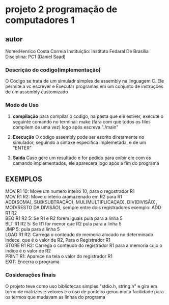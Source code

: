 # projeto 2 programação de computadores 1
## autor
Nome:Henrico Costa Correia 
Instituição: Instituto Fedaral De Brasília
Disciplina: PC1 (Daniel Saad)

### Descrição do codigo(implementação)
O Codigo se trata de um simuladr simples de assembly na linguagem C. Ele permite a vc escrever e Executar programas em um conjunto de instruções de um assembly customizado

### Modo de Uso

1. **compilação** para compilar o codigo, na pasta que ele estiver, execute o seguinte comando no terminal:
make (fara com que todos os files compilem de uma vez)
logo após escreva "./main"

2. **Execução**  O código assembly pode ser escrito diretamente no simulador, seguindo a sintaxe específica implemetada, e de um
"ENTER"

3. **Saida** Caso gere um resultado e for pedido para exibir ele 
com os camando implementados, ele aparecera logo após a fim do programa

## EXEMPLOS
MOV R1 10: Move um numero inteiro 10, para o regostrador R1<br>
MOV R1 R2: Move o interio aramazenado em R2 para R1<br>
ADD(SOMA), SUB(SUBTRAÇÃO), MUL(MULTIPLICAÇAO), DIV(DIVISÃO), MOD(RESTO DA DIVISÃO), sempre entre dois registradores exemplo:
ADD R1 R2<br>
BEQ R1 R2 5: Se R1 e R2 forem iguais pula para a linha 5<br>
BLT R1 R2 5: Se R1 for menor que R2 pula para a linha 5<br>
JMP 5: pula para a linha 5<br>
LOAD R1 R2: Carrega o conteudo de memoria alocado no determinado indece, que é o valor de R2, Para o Registrador R1<br>
STORE R1 R2: Carrega o conteudo do registrador R1 para a memoria cujo o indice é o valor de R2<br>
PRINT R1: Aparece na tela o valor do registrador R1<br>
EXIT: Encerra o programa<br>

### Cosiderações finais
O projeto teve como uso bibliotecas simples "stdio.h, string.h"
e gira em torno de matrizes e vetores e o uso de ponteiro gerou muita facilidade para os termos que mudavam as linhas do programa
